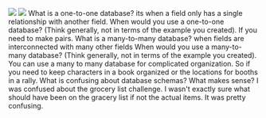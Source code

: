 ![](.png)
![](.png)
What is a one-to-one database?
  its when a field only has a single relationship with another field.
When would you use a one-to-one database? (Think generally, not in terms of the example you created).
  If you need to make pairs.
What is a many-to-many database?
  when fields are interconnected with many other fields
When would you use a many-to-many database? (Think generally, not in terms of the example you created).
  You can use a many to many database for complicated organization. So if you need to keep characters in a book organized or the locations for booths in a rally.
What is confusing about database schemas? What makes sense?
  I was confused about the grocery list challenge. I wasn't exactly sure what should have been on the gracery list if not the actual items. It was pretty confusing.